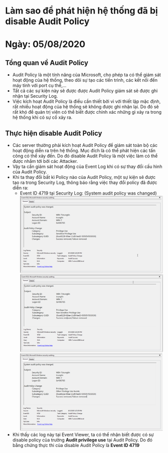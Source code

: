 # Làm sao để phát hiện hệ thống đã bị disable Audit Policy
# Ngày: 05/08/2020

## Tổng quan về Audit Policy
* Audit Policy là một tính năng của Microsoft, cho phép ta có thể giám sát hoạt động của hệ thống, theo dõi sự tạo các tiến trình, các kết nối đến máy tính với port cụ thể,... 
* Tất cả các sự kiện này sẽ được được Audit Policy giám sát sẽ được ghi nhận tại Security Log.
* Việc kích hoạt Audit Policy là điều cần thiết bởi vì với thiết lập mặc định, rất nhiều hoạt động của hệ thống sẽ không được ghi nhận lại. Do đó sẽ rất khó để quản trị viên có thể biết được chính xác những gì xảy ra trong hệ thống khi có sự cố xảy ra.

## Thực hiện disable Audit Policy
* Các server thường phải kích hoạt Audit Policy để giám sát toàn bộ các hoạt động diễn ra trên hệ thống. Mục đích là có thể phát hiện các tấn công có thể xảy đến. Do đó disable Audit Policy là một việc làm có thể được nhắm tới bởi các Attacker.
* Vậy ta cần giám sát hoạt động của Event Log khi có sự thay đổi cấu hình của Audit Policy.
* Khi ta thay đổi bất kì Policy nào của Audit Policy, một sự kiện sẽ được tạo ra trong Security Log, thông báo rằng việc thay đổi policy đã được diễn ra:
  * Event ID 4719 tại Security Log: (System audit policy was changed)
![Sensitive Privilege Use](/Images/sentitive_privilege_use.png)
![Non Sensitive Privilege Use](/Images/non_entitive_privilege_use.png)
![Other Privilege Use Events](/Images/other_privilege_use.png)
* Khi thấy các log này tại Event Viewer, ta có thể nhận biết được có sự disable policy của trường **Audit privilege use** tại Audit Policy. Do đó bằng chứng thực thi của disable Audit Policy là **Event ID 4719**
